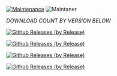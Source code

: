 [![Maintenance](https://img.shields.io/badge/Maintained%3F-yes-green.svg)](https://GitHub.com/Naereen/StrapDown.js/graphs/commit-activity)   ![Maintaner](https://img.shields.io/badge/maintainer-whtisusername-blue)

*DOWNLOAD COUNT BY VERSION BELOW*

[![Github Releases (by Release)](https://img.shields.io/github/downloads/HyconOS-Releases/lavender/V3.5/total.svg)](https://GitHub.com/Hycon-Releases/lavender/releases)


[![Github Releases (by Release)](https://img.shields.io/github/downloads/HyconOS-Releases/lavender/V2.5/total.svg)](https://GitHub.com/Hycon-Releases/lavender/releases)


[![Github Releases (by Release)](https://img.shields.io/github/downloads/HyconOS-Releases/lavender/V1.5/total.svg)](https://GitHub.com/Hycon-Releases/lavender/releases)


[![Github Releases (by Release)](https://img.shields.io/github/downloads/HyconOS-Releases/lavender/V1.0/total.svg)](https://GitHub.com/Hycon-Releases/lavender/releases)
